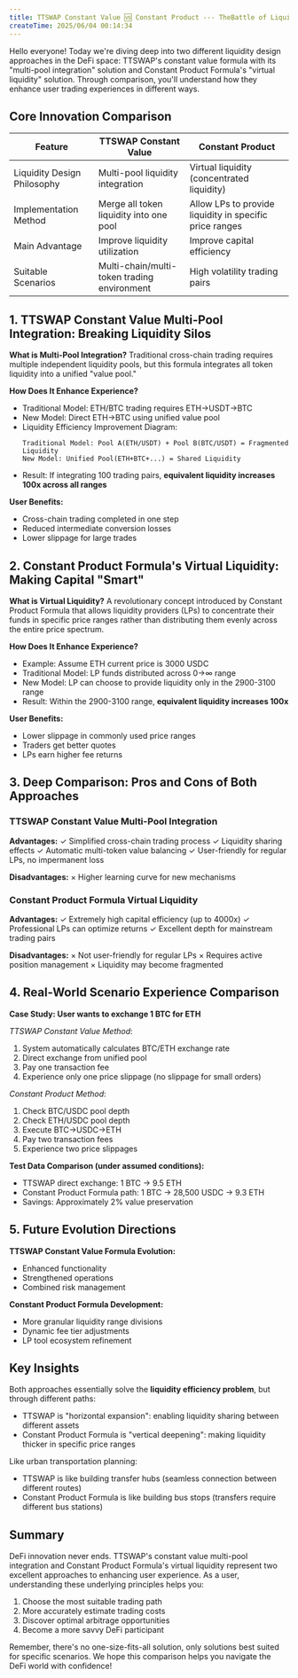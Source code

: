 ```yaml
---
title: TTSWAP Constant Value 🆚 Constant Product --- TheBattle of Liquidity Design Intelligence
createTime: 2025/06/04 00:14:34
---
```


<ShareButtonEn/>

Hello everyone! Today we're diving deep into two different liquidity design approaches in the DeFi space: TTSWAP's constant value formula with its "multi-pool integration" solution and Constant Product Formula's "virtual liquidity" solution. Through comparison, you'll understand how they enhance user trading experiences in different ways.

## Core Innovation Comparison

| Feature               | TTSWAP Constant Value        | Constant Product     |
|----------------------|------------------------------|------------------------------|
| Liquidity Design Philosophy | Multi-pool liquidity integration | Virtual liquidity (concentrated liquidity) |
| Implementation Method | Merge all token liquidity into one pool | Allow LPs to provide liquidity in specific price ranges |
| Main Advantage       | Improve liquidity utilization | Improve capital efficiency   |
| Suitable Scenarios   | Multi-chain/multi-token trading environment | High volatility trading pairs |

## 1. TTSWAP Constant Value Multi-Pool Integration: Breaking Liquidity Silos

**What is Multi-Pool Integration?**
Traditional cross-chain trading requires multiple independent liquidity pools, but this formula integrates all token liquidity into a unified "value pool."

**How Does It Enhance Experience?**
- Traditional Model: ETH/BTC trading requires ETH→USDT→BTC
- New Model: Direct ETH→BTC using unified value pool
- Liquidity Efficiency Improvement Diagram:
  ```
  Traditional Model: Pool A(ETH/USDT) + Pool B(BTC/USDT) = Fragmented Liquidity
  New Model: Unified Pool(ETH+BTC+...) = Shared Liquidity
  ```
- Result: If integrating 100 trading pairs, **equivalent liquidity increases 100x across all ranges**

**User Benefits:**
- Cross-chain trading completed in one step
- Reduced intermediate conversion losses
- Lower slippage for large trades

## 2. Constant Product Formula's Virtual Liquidity: Making Capital "Smart"

**What is Virtual Liquidity?**
A revolutionary concept introduced by Constant Product Formula that allows liquidity providers (LPs) to concentrate their funds in specific price ranges rather than distributing them evenly across the entire price spectrum.

**How Does It Enhance Experience?**
- Example: Assume ETH current price is 3000 USDC
- Traditional Model: LP funds distributed across 0→∞ range
- New Model: LP can choose to provide liquidity only in the 2900-3100 range
- Result: Within the 2900-3100 range, **equivalent liquidity increases 100x**

**User Benefits:**
- Lower slippage in commonly used price ranges
- Traders get better quotes
- LPs earn higher fee returns

## 3. Deep Comparison: Pros and Cons of Both Approaches

### TTSWAP Constant Value Multi-Pool Integration
**Advantages:**
✓ Simplified cross-chain trading process
✓ Liquidity sharing effects
✓ Automatic multi-token value balancing
✓ User-friendly for regular LPs, no impermanent loss

**Disadvantages:**
× Higher learning curve for new mechanisms

### Constant Product Formula Virtual Liquidity
**Advantages:**
✓ Extremely high capital efficiency (up to 4000x)
✓ Professional LPs can optimize returns
✓ Excellent depth for mainstream trading pairs

**Disadvantages:**
× Not user-friendly for regular LPs
× Requires active position management
× Liquidity may become fragmented

## 4. Real-World Scenario Experience Comparison

**Case Study: User wants to exchange 1 BTC for ETH**

*TTSWAP Constant Value Method*:
1. System automatically calculates BTC/ETH exchange rate
2. Direct exchange from unified pool
3. Pay one transaction fee
4. Experience only one price slippage (no slippage for small orders)

*Constant Product Method*:
1. Check BTC/USDC pool depth
2. Check ETH/USDC pool depth
3. Execute BTC→USDC→ETH
4. Pay two transaction fees
5. Experience two price slippages

**Test Data Comparison (under assumed conditions):**
- TTSWAP direct exchange: 1 BTC → 9.5 ETH
- Constant Product Formula path: 1 BTC → 28,500 USDC → 9.3 ETH
- Savings: Approximately 2% value preservation

## 5. Future Evolution Directions

**TTSWAP Constant Value Formula Evolution:**
- Enhanced functionality
- Strengthened operations
- Combined risk management

**Constant Product Formula Development:**
- More granular liquidity range divisions
- Dynamic fee tier adjustments
- LP tool ecosystem refinement

## Key Insights

Both approaches essentially solve the **liquidity efficiency problem**, but through different paths:
- TTSWAP is "horizontal expansion": enabling liquidity sharing between different assets
- Constant Product Formula is "vertical deepening": making liquidity thicker in specific price ranges

Like urban transportation planning:
- TTSWAP is like building transfer hubs (seamless connection between different routes)
- Constant Product Formula is like building bus stops (transfers require different bus stations)

## Summary

DeFi innovation never ends. TTSWAP's constant value multi-pool integration and Constant Product Formula's virtual liquidity represent two excellent approaches to enhancing user experience. As a user, understanding these underlying principles helps you:
1. Choose the most suitable trading path
2. More accurately estimate trading costs
3. Discover optimal arbitrage opportunities
4. Become a more savvy DeFi participant

Remember, there's no one-size-fits-all solution, only solutions best suited for specific scenarios. We hope this comparison helps you navigate the DeFi world with confidence! 